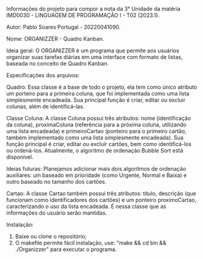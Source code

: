 Informações do projeto para compor a nota da 3° Unidade da matéria IMD0030 - LINGUAGEM DE PROGRAMAÇÃO I - T02 (2023.1).

Autor: Pablo Soares Portugal - 20220041090.

Nome: ORGANIZZER - Quadro Kanban.

Ideia geral: O ORGANIZZER é um programa que permite aos usuários organizar suas tarefas diárias em uma interface com formato de listas, baseada no conceito de Quadro Kanban.


Especificações dos arquivos:

Quadro: Essa classe é a base de todo o projeto, ela tem como único atributo um porteiro para a primeira coluna, que foi implementada como uma lista simplesmente encadeada. Sua principal função é criar, editar ou excluir colunas, além de identificá-las.


Classe Coluna: A classe Coluna possui três atributos: nome (identificação da coluna), proximaColuna (referência para a próxima coluna, utilizando uma lista encadeada) e primeiroCartao (ponteiro para o primeiro cartão, também implementado como uma lista simplesmente encadeada). Sua função principal é criar, editar ou excluir cartões, bem como identificá-los ou ordená-los. Atualmente, o algoritmo de ordenação Bubble Sort está disponível.

Ideias futuras: Planejamos adicionar mais dois algoritmos de ordenação auxiliares: um baseado em prioridade (como Urgente, Normal e Baixa) e outro baseado no tamanho dos cartões.
  
Cartao: A classe Cartao também possui três atributos: título, descrição (que funcionam como identificadores dos cartões)  e um ponteiro proximoCartao, caracterizando o uso da lista encadeada. É nessa classe que as informações do usuário serão mantidas. 


Instalação: 
1. Baixe ou clone o repositório;
2. O makefile permite fácil instalação, use: "make && cd bin && ./Organizzer" para executar o programa.